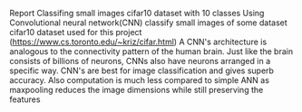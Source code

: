 Report 
Classifing small images cifar10 dataset with 10 classes
Using Convolutional neural network(CNN) classify small images of some dataset
cifar10 dataset used for this project (https://www.cs.toronto.edu/~kriz/cifar.html)
A CNN's architecture is analogous to the connectivity pattern of the human brain. Just like the brain consists of billions of neurons, CNNs also have neurons arranged in a specific way. CNN's are best for image classification and gives superb accuracy. Also computation is much less compared to simple ANN as maxpooling reduces the image dimensions while still preserving the features

